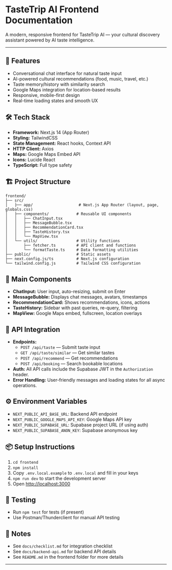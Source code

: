 # TasteTrip AI Frontend Documentation

A modern, responsive frontend for TasteTrip AI — your cultural discovery assistant powered by AI taste intelligence.

---

## 🚀 Features
- Conversational chat interface for natural taste input
- AI-powered cultural recommendations (food, music, travel, etc.)
- Taste memory/history with similarity search
- Google Maps integration for location-based results
- Responsive, mobile-first design
- Real-time loading states and smooth UX

## 🛠 Tech Stack
- **Framework:** Next.js 14 (App Router)
- **Styling:** TailwindCSS
- **State Management:** React hooks, Context API
- **HTTP Client:** Axios
- **Maps:** Google Maps Embed API
- **Icons:** Lucide React
- **TypeScript:** Full type safety

## 🏗 Project Structure
```
frontend/
├── src/
│   ├── app/                    # Next.js App Router (layout, page, globals.css)
│   ├── components/            # Reusable UI components
│   │   ├── ChatInput.tsx
│   │   ├── MessageBubble.tsx
│   │   ├── RecommendationCard.tsx
│   │   ├── TasteHistory.tsx
│   │   └── MapView.tsx
│   └── utils/                 # Utility functions
│       ├── fetcher.ts         # API client and functions
│       └── formatTaste.ts     # Data formatting utilities
├── public/                    # Static assets
├── next.config.js/ts          # Next.js configuration
└── tailwind.config.js         # Tailwind CSS configuration
```

## 🎨 Main Components
- **ChatInput:** User input, auto-resizing, submit on Enter
- **MessageBubble:** Displays chat messages, avatars, timestamps
- **RecommendationCard:** Shows recommendations, icons, actions
- **TasteHistory:** Sidebar with past queries, re-query, filtering
- **MapView:** Google Maps embed, fullscreen, location overlays

## 🔌 API Integration
- **Endpoints:**
  - `POST /api/taste` — Submit taste input
  - `GET /api/taste/similar` — Get similar tastes
  - `POST /api/recommend` — Get recommendations
  - `POST /api/booking` — Search bookable locations
- **Auth:** All API calls include the Supabase JWT in the `Authorization` header.
- **Error Handling:** User-friendly messages and loading states for all async operations.

## ⚙️ Environment Variables
- `NEXT_PUBLIC_API_BASE_URL`: Backend API endpoint
- `NEXT_PUBLIC_GOOGLE_MAPS_API_KEY`: Google Maps API key
- `NEXT_PUBLIC_SUPABASE_URL`: Supabase project URL (if using auth)
- `NEXT_PUBLIC_SUPABASE_ANON_KEY`: Supabase anonymous key

## 📦 Setup Instructions
1. `cd frontend`
2. `npm install`
3. Copy `.env.local.example` to `.env.local` and fill in your keys
4. `npm run dev` to start the development server
5. Open [http://localhost:3000](http://localhost:3000)

## 🧪 Testing
- Run `npm test` for tests (if present)
- Use Postman/Thunderclient for manual API testing

## 📝 Notes
- See `docs/checklist.md` for integration checklist
- See `docs/backend-api.md` for backend API details
- See `README.md` in the frontend folder for more details

--- 